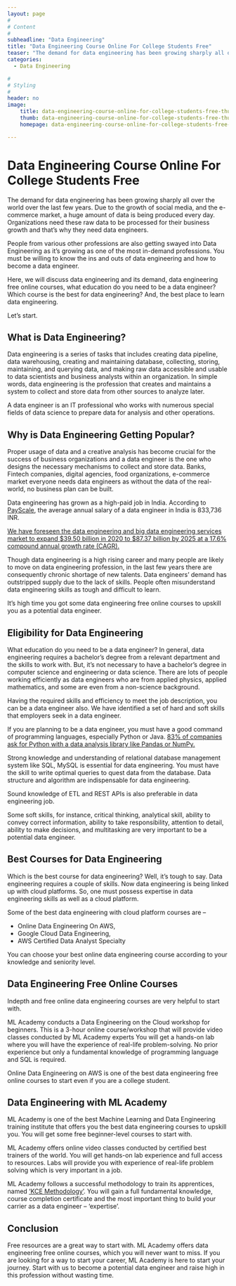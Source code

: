 ```yaml
---
layout: page
#
# Content
#
subheadline: "Data Engineering"
title: "Data Engineering Course Online For College Students Free"
teaser: "The demand for data engineering has been growing sharply all over the world over the last few years. Due to the growth of social media, and the e-commerce market, a huge amount of data is being produced every day. Organizations need these raw data to be processed for their business growth and that’s why they need data engineers.People from various other professions are also getting swayed into"
categories:
  - Data Engineering

#
# Styling
#
header: no
image:
    title: data-engineering-course-online-for-college-students-free-thumbnail.jpg
    thumb: data-engineering-course-online-for-college-students-free-thumbnail.jpg
    homepage: data-engineering-course-online-for-college-students-free-thumbnail.jpg

---
```


# Data Engineering Course Online For College Students Free

The demand for data engineering has been growing sharply all over the world over the last few years. Due to the growth of social media, and the e-commerce market, a huge amount of data is being produced every day. Organizations need these raw data to be processed for their business growth and that’s why they need data engineers.


People from various other professions are also getting swayed into Data Engineering as it’s growing as one of the most in-demand professions. You must be willing to know the ins and outs of data engineering and how to become a data engineer.


Here, we will discuss data engineering and its demand, data engineering free online courses, what education do you need to be a data engineer? Which course is the best for data engineering? And, the best place to learn data engineering.


Let’s start.


What is **Data Engineering**?
-----------------------------


Data engineering is a series of tasks that includes creating data pipeline, data warehousing, creating and maintaining database, collecting, storing, maintaining, and querying data, and making raw data accessible and usable to data scientists and business analysts within an organization. In simple words, data engineering is the profession that creates and maintains a system to collect and store data from other sources to analyze later.


A data engineer is an IT professional who works with numerous special fields of data science to prepare data for analysis and other operations.


**Why is Data Engineering Getting Popular?**
--------------------------------------------


Proper usage of data and a creative analysis has become crucial for the success of business organizations and a data engineer is the one who designs the necessary mechanisms to collect and store data. Banks, Fintech companies, digital agencies, food organizations, e-commerce market everyone needs data engineers as without the data of the real-world, no business plan can be built.


Data engineering has grown as a high-paid job in India. According to [PayScale](https://www.payscale.com/research/IN/Job=Data_Engineer/Salary), the average annual salary of a data engineer in India is 833,736 INR.


[We have foreseen the data engineering and big data engineering services market to expand $39.50 billion in 2020 to $87.37 billion by 2025 at a 17.6% compound annual growth rate (CAGR).](https://www.marketdataforecast.com/market-reports/big-data-engineering-services-market)


Though data engineering is a high rising career and many people are likely to move on data engineering profession, in the last few years there are consequently chronic shortage of new talents. Data engineers’ demand has outstripped supply due to the lack of skills. People often misunderstand data engineering skills as tough and difficult to learn.


It’s high time you got some data engineering free online courses to upskill you as a potential data engineer.


**Eligibility for Data Engineering**
------------------------------------


What education do you need to be a data engineer? In general, data engineering requires a bachelor’s degree from a relevant department and the skills to work with. But, it’s not necessary to have a bachelor’s degree in computer science and engineering or data science. There are lots of people working efficiently as data engineers who are from applied physics, applied mathematics, and some are even from a non-science background.


Having the required skills and efficiency to meet the job description, you can be a data engineer also. We have identified a set of hard and soft skills that employers seek in a data engineer.


If you are planning to be a data engineer, you must have a good command of programming languages, especially Python or Java. [83% of companies ask for Python with a data analysis library like Pandas or NumPy.](https://techvera.com/the-state-of-data-engineering-in-2021/)


Strong knowledge and understanding of relational database management system like SQL, MySQL is essential for data engineering. You must have the skill to write optimal queries to quest data from the database. Data structure and algorithm are indispensable for data engineering.


Sound knowledge of ETL and REST APIs is also preferable in data engineering job.


Some soft skills, for instance, critical thinking, analytical skill, ability to convey correct information, ability to take responsibility, attention to detail, ability to make decisions, and multitasking are very important to be a potential data engineer.


**Best Courses for Data Engineering**
-------------------------------------


Which is the best course for data engineering? Well, it’s tough to say. Data engineering requires a couple of skills. Now data engineering is being linked up with cloud platforms. So, one must possess expertise in data engineering skills as well as a cloud platform.


Some of the best data engineering with cloud platform courses are –


* Online Data Engineering On AWS,
* Google Cloud Data Engineering,
* AWS Certified Data Analyst Specialty


You can choose your best online data engineering course according to your knowledge and seniority level.


**Data Engineering Free Online Courses**
----------------------------------------


Indepth and free online data engineering courses are very helpful to start with.


ML Academy conducts a Data Engineering on the Cloud workshop for beginners. This is a 3-hour online course/workshop that will provide video classes conducted by ML Academy experts You will get a hands-on lab where you will have the experience of real-life problem-solving. No prior experience but only a fundamental knowledge of programming language and SQL is required.


Online Data Engineering on AWS is one of the best data engineering free online courses to start even if you are a college student.


**Data Engineering with ML Academy**
------------------------------------


ML Academy is one of the best Machine Learning and Data Engineering training institute that offers you the best data engineering courses to upskill you. You will get some free beginner-level courses to start with.


ML Academy offers online video classes conducted by certified best trainers of the world. You will get hands-on lab experience and full access to resources. Labs will provide you with experience of real-life problem solving which is very important in a job.


ML Academy follows a successful methodology to train its apprentices, named [‘KCE Methodology’](https://mlacademy.io/kce-process). You will gain a full fundamental knowledge, course completion certificate and the most important thing to build your carrier as a data engineer – ‘expertise’.


**Conclusion**
--------------


Free resources are a great way to start with. ML Academy offers data engineering free online courses, which you will never want to miss. If you are looking for a way to start your career, ML Academy is here to start your journey. Start with us to become a potential data engineer and raise high in this profession without wasting time.


